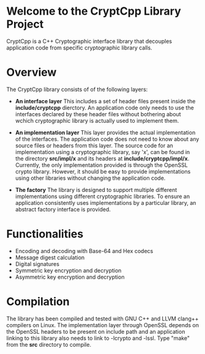 Welcome to the CryptCpp Library Project
=======================================
CryptCpp is a C++ Cryptographic interface library that decouples application code from specific cryptographic library calls.

Overview
========
The CryptCpp library consists of of the following layers:

- **An interface layer**
This includes a set of header files present inside the **include/cryptcpp** dierctory. An application code only needs to use the interfaces declared by these header files without bothering about wchich cryptographic library is actually used to implement them.

- **An implementation layer**
This layer provides the actual implementation of the interfaces. The application code does not need to know about any source files or headers from this layer. The source code for an implementation using a cryptographic library, say 'x', can be found in the directory **src/impl/x** and its headers at **include/cryptcpp/impl/x**. Currently, the only implementation provided is through the OpenSSL crypto library. However, it should be easy to provide implementations using other libraries without changing the application code.

- **The factory**
The library is designed to support multiple different implementations using different cryptographic libraries. To ensure an application consistently uses implementations by a particular library, an abstract factory interface is provided.


Functionalities
===============
  - Encoding and decoding with Base-64 and Hex codecs
  - Message digest calculation
  - Digital signatures
  - Symmetric key encryption and decryption
  - Asymmetric key encryption and decryption

Compilation
===========
The library has been compiled and tested with GNU C++ and LLVM clang++ compilers on Linux. The implementation layer through OpenSSL depends on the OpenSSL headers to be present on include path and an application linking to this library also needs to link to -lcrypto and -lssl. 
Type "make" from the **src** directory to compile.
